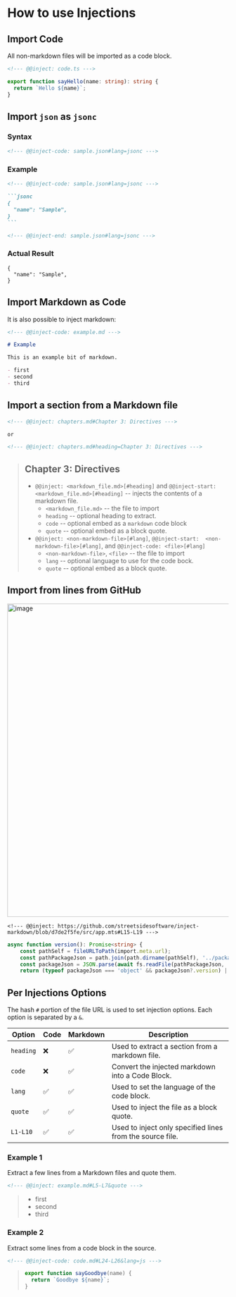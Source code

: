 # How to use Injections

## Import Code

All non-markdown files will be imported as a code block.

```markdown
<!--- @@inject: code.ts --->
```

<!--- @@inject: code.ts --->

```ts
export function sayHello(name: string): string {
  return `Hello ${name}`;
}
```

<!--- @@inject-end: code.ts --->

## Import `json` as `jsonc`

### Syntax

```markdown
<!--- @@inject-code: sample.json#lang=jsonc --->
```

### Example

<!--- @@inject-code: import-sample-json.md --->

````markdown
<!--- @@inject-code: sample.json#lang=jsonc --->

```jsonc
{
  "name": "Sample",
}
```

<!--- @@inject-end: sample.json#lang=jsonc --->
````

<!--- @@inject-end: import-sample-json.md --->

### Actual Result

<!--- @@inject: import-sample-json.md --->

```jsonc
{
  "name": "Sample",
}
```

<!--- @@inject-end: import-sample-json.md --->

## Import Markdown as Code

It is also possible to inject markdown:

```markdown
<!--- @@inject-code: example.md --->
```

<!--- @@inject-code: example.md#code --->

```markdown
# Example

This is an example bit of markdown.

- first
- second
- third
```

<!--- @@inject-end: example.md#code --->

## Import a section from a Markdown file

```markdown
<!--- @@inject: chapters.md#Chapter 3: Directives --->

or

<!--- @@inject: chapters.md#heading=Chapter 3: Directives --->
```

<!--- @@inject: chapters.md#heading=Chapter 3: Directives&quote --->

> ## Chapter 3: Directives
>
> - `@@inject: <markdown_file.md>[#heading]` and `@@inject-start:  <markdown_file.md>[#heading]` -- injects the contents of a markdown file.
>   - `<markdown_file.md>` -- the file to import
>   - `heading` -- optional heading to extract.
>   - `code` -- optional embed as a `markdown` code block
>   - `quote` -- optional embed as a block quote.
> - `@@inject: <non-markdown-file>[#lang]`, `@@inject-start:  <non-markdown-file>[#lang]`, and `@@inject-code: <file>[#lang]`
>   - `<non-markdown-file>`, `<file>` -- the file to import
>   - `lang` -- optional language to use for the code bock.
>   - `quote` -- optional embed as a block quote.

<!--- @@inject-end: chapters.md#heading=Chapter 3: Directives&quote --->

## Import from lines from GitHub

<img width="711" alt="image" src="https://user-images.githubusercontent.com/3740137/210188786-28704fe3-cc2f-447c-97fc-d27715dabbdc.png">

```
<!--- @@inject: https://github.com/streetsidesoftware/inject-markdown/blob/d7de2f5fe/src/app.mts#L15-L19 --->
```

<!--- @@inject: https://github.com/streetsidesoftware/inject-markdown/blob/d7de2f5fe/src/app.mts#L15-L19 --->

```typescript
async function version(): Promise<string> {
    const pathSelf = fileURLToPath(import.meta.url);
    const pathPackageJson = path.join(path.dirname(pathSelf), '../package.json');
    const packageJson = JSON.parse(await fs.readFile(pathPackageJson, 'utf8'));
    return (typeof packageJson === 'object' && packageJson?.version) || '0.0.0';
```

<!--- @@inject-end: https://github.com/streetsidesoftware/inject-markdown/blob/d7de2f5fe/src/app.mts#L15-L19 --->

<!--- cspell:dictionaries typescript --->

## Per Injections Options

The hash `#` portion of the file URL is used to set injection options. Each option is separated by a `&`.

| Option    | Code | Markdown | Description                                               |
| --------- | ---- | -------- | --------------------------------------------------------- |
| `heading` | ❌   | ✅       | Used to extract a section from a markdown file.           |
| `code`    | ❌   | ✅       | Convert the injected markdown into a Code Block.          |
| `lang`    | ✅   | ✅       | Used to set the language of the code block.               |
| `quote`   | ✅   | ✅       | Used to inject the file as a block quote.                 |
| `L1-L10`  | ✅   | ✅       | Used to inject only specified lines from the source file. |

### Example 1

Extract a few lines from a Markdown files and quote them.

```markdown
<!--- @@inject: example.md#L5-L7&quote --->
```

<!--- @@inject: example.md#L5-L7&quote --->

> - first
> - second
> - third

<!--- @@inject-end: example.md#L5-L7&quote --->

### Example 2

Extract some lines from a code block in the source.

```markdown
<!--- @@inject-code: code.md#L24-L26&lang=js --->
```

<!--- @@inject-code: code.md#L24-L26&lang=js&quote --->

> ```js
> export function sayGoodbye(name) {
>   return `Goodbye ${name}`;
> }
> ```

<!--- @@inject-end: code.md#L24-L26&lang=js&quote --->
